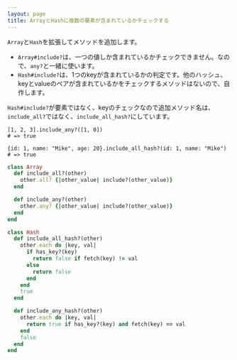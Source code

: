 ```yaml
---
layout: page
title: ArrayとHashに複数の要素が含まれているかチェックする
---
```


`Array`と`Hash`を拡張してメソッドを追加します。

* `Array#include?`は、一つの値しか含まれているかチェックできません。なので、`any?`と一緒に使います。
* `Hash#include?`は、1つのkeyが含まれているかの判定です。他のハッシュ、keyとvalueのペアが含まれているかをチェックするメソッドはないので、自作します。

`Hash#include?`が要素ではなく、keyのチェックなので追加メソッド名は、`include_all?`ではなく、`include_all_hash?`にしています。

```
[1, 2, 3].include_any?([1, 0])
# => true

{id: 1, name: "Mike", age: 20}.include_all_hash?(id: 1, name: "Mike")
# => true
```

```ruby
class Array
  def include_all?(other)
    other.all? {|other_value| include?(other_value)}
  end

  def include_any?(other)
    other.any? {|other_value| include?(other_value)}
  end
end

class Hash
  def include_all_hash?(other)
    other.each do |key, val|
      if has_key?(key)
        return false if fetch(key) != val
      else
        return false
      end
    end
    true
  end

  def include_any_hash?(other)
    other.each do |key, val|
      return true if has_key?(key) and fetch(key) == val
    end
    false
  end
end
```

